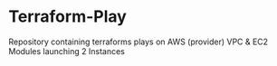 # Terraform-Play
Repository containing terraforms plays on AWS (provider)
VPC & EC2 Modules launching 2 Instances
